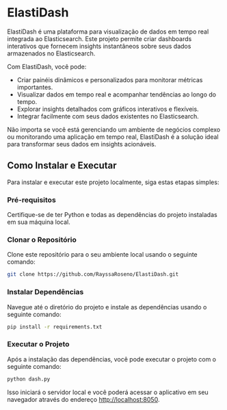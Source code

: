 # ElastiDash

ElastiDash é uma plataforma para visualização de dados em tempo real integrada ao Elasticsearch. Este projeto permite criar dashboards interativos que fornecem insights instantâneos sobre seus dados armazenados no Elasticsearch.

Com ElastiDash, você pode:

- Criar painéis dinâmicos e personalizados para monitorar métricas importantes.
- Visualizar dados em tempo real e acompanhar tendências ao longo do tempo.
- Explorar insights detalhados com gráficos interativos e flexíveis.
- Integrar facilmente com seus dados existentes no Elasticsearch.

Não importa se você está gerenciando um ambiente de negócios complexo ou monitorando uma aplicação em tempo real, ElastiDash é a solução ideal para transformar seus dados em insights acionáveis.

## Como Instalar e Executar

Para instalar e executar este projeto localmente, siga estas etapas simples:

### Pré-requisitos

Certifique-se de ter Python e todas as dependências do projeto instaladas em sua máquina local.

### Clonar o Repositório

Clone este repositório para o seu ambiente local usando o seguinte comando:

```bash
git clone https://github.com/RayssaRoseno/ElastiDash.git
```

### Instalar Dependências

Navegue até o diretório do projeto e instale as dependências usando o seguinte comando:

```bash
pip install -r requirements.txt
```

### Executar o Projeto

Após a instalação das dependências, você pode executar o projeto com o seguinte comando:

```bash
python dash.py
```

Isso iniciará o servidor local e você poderá acessar o aplicativo em seu navegador através do endereço [http://localhost:8050](http://localhost:8050).


